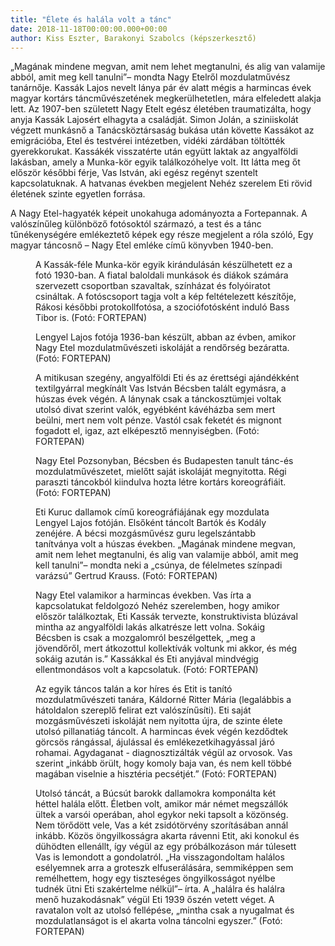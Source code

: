 ```yaml
---
title: "Élete és halála volt a tánc"
date: 2018-11-18T00:00:00.000+00:00
author: Kiss Eszter, Barakonyi Szabolcs (képszerkesztő)
---
```


„Magának mindene megvan, amit nem lehet megtanulni, és alig van valamije abból, amit meg kell tanulni”– mondta Nagy Etelről mozdulatművész tanárnője. Kassák Lajos nevelt lánya pár év alatt mégis a harmincas évek magyar kortárs táncművészetének megkerülhetetlen, mára elfeledett alakja lett. Az 1907-ben született Nagy Etelt egész életében traumatizálta, hogy anyja Kassák Lajosért elhagyta a családját. Simon Jolán, a sziniiskolát végzett munkásnő a Tanácsköztársaság bukása után követte Kassákot az emigrációba, Etel és testvérei intézetben, vidéki zárdában töltötték gyerekkorukat. Kassákék visszatérte után együtt laktak az angyalföldi lakásban, amely a Munka-kör egyik találkozóhelye volt. Itt látta meg őt először későbbi férje, Vas István, aki egész regényt szentelt kapcsolatuknak. A hatvanas években megjelent Nehéz szerelem Eti rövid életének szinte egyetlen forrása.

A Nagy Etel-hagyaték képeit unokahuga adományozta a Fortepannak. A valószínűleg különböző fotósoktól származó, a test és a tánc tűnékenységére emlékeztető képek egy része megjelent a róla szóló, Egy magyar táncosnő – Nagy Etel emléke című könyvben 1940-ben.

<figure>
<img src="/images/20914106_44a5d73a9295a8afd91761f5129a0bd7_wm.jpg" alt="" />
<figcaption>A Kassák-féle Munka-kör egyik kirándulásán készülhetett ez a fotó 1930-ban. A fiatal baloldali munkások és diákok számára szervezett csoportban szavaltak, színházat és folyóiratot csináltak. A fotóscsoport tagja volt a kép feltételezett készítője, Rákosi későbbi protokollfotósa, a szociófotósként induló Bass Tibor is. (Fotó: FORTEPAN)</figcaption>
</figure>

<figure>
<img src="/images/20914100_e712edc46cc67ca2f0101776357f12d7_wm.jpg" alt="" />
<figcaption>Lengyel Lajos fotója 1936-ban készült, abban az évben, amikor Nagy Etel mozdulatművészeti iskoláját a rendőrség bezáratta. (Fotó: FORTEPAN)</figcaption>
</figure>

<figure>
<img src="/images/20914102_1a0e61d082467914c17bb3fa56b4d9b6_wm.jpg" alt="" />
<figcaption>A mitikusan szegény, angyalföldi Eti és az érettségi ajándékként textilgyárral megkínált Vas István Bécsben talált egymásra, a húszas évek végén. A lánynak csak a tánckosztümjei voltak utolsó divat szerint valók, egyébként kávéházba sem mert beülni, mert nem volt pénze. Vastól csak feketét és mignont fogadott el, igaz, azt elképesztő mennyiségben. (Fotó: FORTEPAN)</figcaption>
</figure>

<figure>
<img src="/images/20914112_2eae671db9e7c3989f48773729a56bf1_wm.jpg" alt="" />
<figcaption>Nagy Etel Pozsonyban, Bécsben és Budapesten tanult tánc-és mozdulatművészetet, mielőtt saját iskoláját megnyitotta. Régi paraszti táncokból kiindulva hozta létre kortárs koreográfiáit. (Fotó: FORTEPAN)</figcaption>
</figure>

<figure>
<img src="/images/20914114_b6a40f8c5a9e131e93a929007cce4790_wm.jpg" alt="" />
<figcaption>Eti Kuruc dallamok című koreográfiájának egy mozdulata Lengyel Lajos fotóján. Elsőként táncolt Bartók és Kodály zenéjére. A bécsi mozgásművész guru legelszántabb tanítványa volt a húszas években. „Magának mindene megvan, amit nem lehet megtanulni, és alig van valamije abból, amit meg kell tanulni”– mondta neki a „csúnya, de félelmetes színpadi varázsú” Gertrud Krauss. (Fotó: FORTEPAN)</figcaption>
</figure>

<figure>
<img src="/images/20914108_319854dc8f5075dcb4738fc4c2450063_wm.jpg" alt="" />
<figcaption>Nagy Etel valamikor a harmincas években. Vas írta a kapcsolatukat feldolgozó Nehéz szerelemben, hogy amikor először találkoztak, Eti Kassák tervezte, konstruktivista blúzával mintha az angyalföldi lakás alkatrésze lett volna. Sokáig Bécsben is csak a mozgalomról beszélgettek, „meg a jövendőről, mert átkozottul kollektívák voltunk mi akkor, és még sokáig azután is.” Kassákkal és Eti anyjával mindvégig ellentmondásos volt a kapcsolatuk. (Fotó: FORTEPAN)</figcaption>
</figure>

<figure>
<img src="/images/20914104_f803c7083b71baebc1dc1fc2fc7715b9_wm.jpg" alt="" />
<figcaption>Az egyik táncos talán a kor híres és Etit is tanító mozdulatművészeti tanára, Káldorné Ritter Mária (legalábbis a hátoldalon szereplő felirat ezt valószínűsíti). Eti saját mozgásművészeti iskoláját nem nyitotta újra, de szinte élete utolsó pillanatiág táncolt. A harmincas évek végén kezdődtek görcsös rángással, ájulással és emlékezetkihagyással járó rohamai. Agydaganat - diagnosztizálták végül az orvosok. Vas szerint „inkább örült, hogy komoly baja van, és nem kell többé magában viselnie a hisztéria pecsétjét.” (Fotó: FORTEPAN)</figcaption>
</figure>

<figure>
<img src="/images/20914110_e54c8df81dc8a8467ff9f1364f86bf2f_wm.jpg" alt="" />
<figcaption>Utolsó táncát, a Búcsút barokk dallamokra komponálta két héttel halála előtt. Életben volt, amikor már német megszállók ültek a varsói operában, ahol egykor neki tapsolt a közönség. Nem törődött vele, Vas a két zsidótörvény szorításában annál inkább. Közös öngyilkosságra akarta rávenni Etit, aki konokul és dühödten ellenállt, így végül az egy próbálkozáson már túlesett Vas is lemondott a gondolatról. „Ha visszagondoltam halálos esélyemnek arra a groteszk elfuserálására, semmiképpen sem remélhettem, hogy egy tiszteséges öngyilkosságot nyélbe tudnék ütni Eti szakértelme nélkül”– írta. A „halálra és halálra menő huzakodásnak” végül Eti 1939 őszén vetett véget. A ravatalon volt az utolsó fellépése, „mintha csak a nyugalmat és mozdulatlanságot is el akarta volna táncolni egyszer.” (Fotó: FORTEPAN)</figcaption>
</figure>
